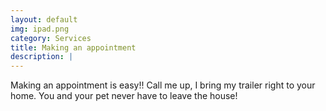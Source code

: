```yaml
---
layout: default
img: ipad.png
category: Services
title: Making an appointment
description: |
---
```

Making an appointment is easy!! Call me up, I bring my trailer right to your home.   You and your pet never have to leave the house!
